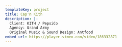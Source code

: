 ```yaml
---
templateKey: project
title: Cap'n Kith
description: |-
  Client: KITH / PepsiCo
  Agency: Grand Army
  Original Music & Sound Design: Antfood
embed url: https://player.vimeo.com/video/186332871
---
```

